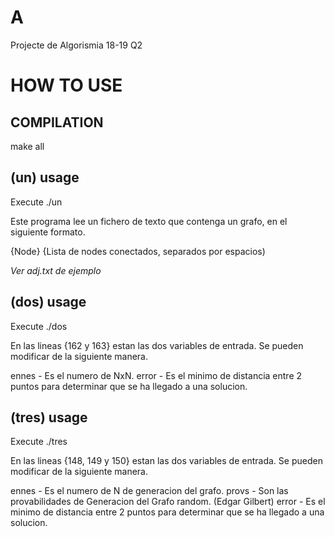 # A
Projecte de Algorismia 18-19 Q2

# HOW TO USE

## COMPILATION
make all

## (un) usage
Execute ./un

Este programa lee un fichero de texto que contenga un grafo, en el siguiente formato.

{Node} {Lista de nodes conectados, separados por espacios)

*Ver adj.txt de ejemplo*

## (dos) usage
Execute ./dos

En las lineas {162 y 163} estan las dos variables de entrada. Se pueden modificar de la siguiente manera.

ennes - Es el numero de NxN.
error - Es el minimo de distancia entre 2 puntos para determinar que se ha llegado a una solucion.


## (tres) usage
Execute ./tres

En las lineas {148, 149 y 150} estan las dos variables de entrada. Se pueden modificar de la siguiente manera.

ennes - Es el numero de N de generacion del grafo.
provs - Son las provabilidades de Generacion del Grafo random. (Edgar Gilbert)
error - Es el minimo de distancia entre 2 puntos para determinar que se ha llegado a una solucion.
